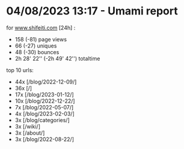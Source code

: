 # 04/08/2023 13:17 - Umami report
for www.shifeiti.com [24h] :

 - 158 (-81) page views
 - 66 (-27) uniques
 - 48 (-30) bounces
 - 2h 28' 22'' (-2h 49' 42'') totaltime


top 10 urls:
 - 44x [/blog/2022-12-09/]
 - 36x [/]
 - 17x [/blog/2023-01-12/]
 - 10x [/blog/2022-12-22/]
 - 7x [/blog/2022-05-07/]
 - 4x [/blog/2023-02-03/]
 - 3x [/blog/categories/]
 - 3x [/wiki/]
 - 3x [/about/]
 - 3x [/blog/2022-08-22/]


